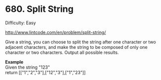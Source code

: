 # 680. Split String

Difficulty: Easy

http://www.lintcode.com/en/problem/split-string/

Give a string, you can choose to split the string after one character or two adjacent characters, and make the string to be composed of only one character or two characters. Output all possible results.

**Example**  
Given the string "123"  
return [["1","2","3"],["12","3"],["1","23"]]
